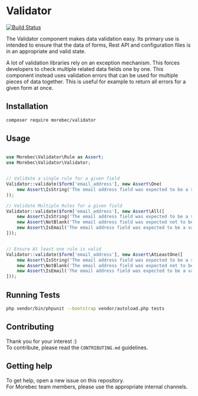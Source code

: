 # Validator
[![Build Status](https://travis-ci.com/Morebec/Validator.svg?branch=master)](https://travis-ci.com/Morebec/Validator)

The Validator component makes data validation easy. Its primary use is intended to ensure that the data of forms, Rest API and configuration files is in an appropriate and valid state.

A lot of validation libraries rely on an exception mechanism. This forces developers to check multiple related data fields one by one. This component instead uses validation errors that can be used for multiple pieces of data together. This is useful for example to return all errors for a given form at once.

## Installation
```bash
composer require morebec/validator
```

## Usage

```php

use Morebec\Validator\Rule as Assert;
use Morebec\Validator\Validator;


// Validate a single rule for a given field
Validator::validate($form['email_address'], new Assert\One(
    new Assert\IsString('The email address field was expected to be a string')
));

// Validate Multiple Rules for a given field
Validator::validate($form['email_address'], new Assert\All([
    new Assert\IsString('The email address field was expected to be a string'),
    new Assert\NotBlank('The email address field was expected not to be blank'),
    new Assert\IsEmail('The email address field was expected to be a valid email address'),
]));


// Ensure At least one rule is valid
Validator::validate($form['email_address'], new Assert\AtLeastOne([
    new Assert\IsString('The email address field was expected to be a string'),
    new Assert\NotBlank('The email address field was expected not to be blank'),
    new Assert\IsEmail('The email address field was expected to be a valid email address'),
]));
```

## Running Tests
```bash
php vendor/bin/phpunit --bootstrap vendor/autoload.php tests
```

## Contributing
Thank you for your interest :)  
To contribute, please read the `CONTRIBUTING.md` guidelines.

## Getting help
To get help, open a new issue on this repository.  
For Morebec team members, please use the appropriate internal channels.